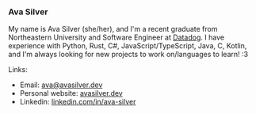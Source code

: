 ### Ava Silver

My name is Ava Silver (she/her), and I'm a recent graduate from Northeastern University and Software Engineer at [Datadog](https://www.datadoghq.com/). I have experience with Python, Rust, C#, JavaScript/TypeScript, Java, C, Kotlin, and I'm always looking for new projects to work on/languages to learn! :3

Links:

- Email: [ava@avasilver.dev](mailto:ava@avasilver.dev)
- Personal website: [avasilver.dev](https://avasilver.dev/)
- Linkedin: [linkedin.com/in/ava-silver](https://www.linkedin.com/in/ava-silver/)
